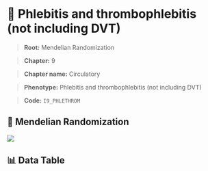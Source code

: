 # 🧪 Phlebitis and thrombophlebitis (not including DVT)

> **Root:** Mendelian Randomization

> **Chapter:** 9  

> **Chapter name:** Circulatory

> **Phenotype:** Phlebitis and thrombophlebitis (not including DVT)  

> **Code:** `I9_PHLETHROM`

## 🧬 Mendelian Randomization  

<img src="/MR/Figures/Forward/I9_PHLETHROM.png"/>

## 📊 Data Table

<CsvTableMRF src="/MR/Data/Forward/I9_PHLETHROM.csv"/>
